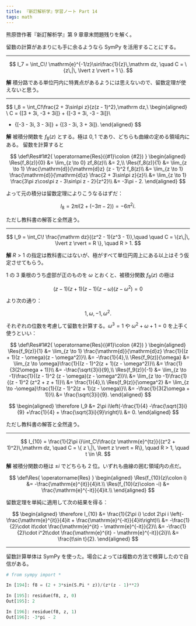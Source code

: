 ```yaml
---
title: 『新訂解析学』学習ノート Part 14
tags: math
---
```


熊原啓作著『新訂解析学』第 9 章章末問題残りを解く。

留数の計算があまりにも手に余るようなら SymPy を活用することにする。

----

$$
I_7 = \int_C\! \mathrm{e}^{-1/z}\sin\frac{1}{z}\,\mathrm dz,
\quad C = \{z\,|\, \lvert z \rvert = 1 \}.
$$

**解** 積分路である単位円内に特異点があるようには思えないので、留数定理が使えないと思う。

----

$$
I_8 = \int_C\!\frac{2 + 3\sin\pi z}{z(z - 1)^2}\,\mathrm dz,\\
\begin{aligned}
\\
C = {[3 + 3i, -3 + 3i]} + {[-3 + 3i, -3 - 3i]}\\
+ {[-3 - 3i, 3 - 3i]} + {[3 - 3i, 3 + 3i]}.
\end{aligned}
$$

**解** 被積分関数を $f_8(z)$ とする。極は $0, 1$ であり、どちらも曲線の定める領域内にある。
留数を計算すると

$$
\def\Res#1#2{ \operatorname{Res}({#1}\colon {#2}) }
\begin{aligned}
    \Res{f_8(z)}{0}
    &= \lim_{z \to 0} zf_8(z)\\
    &= 2,\\
    \Res{f_8(z)}{1}
    &= \lim_{z \to 1} \frac{\mathrm{d}}{\mathrm{d}z} (z - 1)^2 f_8(z)\\
    &= \lim_{z \to 1} \frac{\mathrm{d}}{\mathrm{d}z} \frac{2 + 3\sin\pi z}{z}\\
    &= \lim_{z \to 1} \frac{3\pi z\cos\pi z - 3\sin\pi z - 2}{z^2}\\
    &= -3\pi - 2.
\end{aligned}
$$

よって元の積分は留数定理によりこうなるはずだ：

$$
I_8 = 2\pi i(2 + (-3\pi - 2)) = -6\pi^2 i.
$$

ただし教科書の解答と全然違う。

----

$$
I_9 = \int_C\! \frac{\mathrm dz}{(z^2 - 1)(z^3 - 1)},\quad
\quad C = \{z\,|\, \lvert z \rvert = R \}, \quad R > 1.
$$

**解** $R > 1$ の指定は教科書にはないが、極がすべて単位円周上にある以上はそう仮定させてもらう。

$1$ の 3 乗根のうち虚部が正のものを $\omega$ とおくと、被積分関数 $f_9(z)$ の極は

$$
(z - 1)(z + 1)(z - 1)(z - \omega)(z - \omega^2) = 0
$$

より次の通り：

$$
1, \omega, -1, \omega^2.
$$

それぞれの位数を考慮して留数を計算する。$\omega^3 = 1$ や $\omega^2 + \omega + 1 = 0$ を上手く使うといい：

$$
\def\Res#1#2{ \operatorname{Res}({#1}\colon {#2}) }
\begin{aligned}
    \Res{f_9(z)}{1}
    &= \lim_{z \to 1} \frac{\mathrm{d}}{\mathrm{d}z} \frac{1}{(z + 1)(z - \omega)(z - \omega^2)}\\
    &= -\frac{1}{4},\\
    \Res{f_9(z)}{\omega}
    &= \lim_{z \to \omega}\frac{1}{(z - 1)^2(z + 1)(z - \omega^2)}\\
    &= \frac{1}{3(2\omega + 1)}\\
    &= -\frac{\sqrt{3}i}{9},\\
    \Res{f_9(z)}{-1}
    &= \lim_{z \to -1}\frac{1}{(z - 1)^2 (z - \omega)(z - \omega^2)}\\
    &= \lim_{z \to -1}\frac{1}{(z - 1)^2 (z^2 + z + 1)}\\
    &= \frac{1}{4},\\
    \Res{f_9(z)}{\omega^2}
    &= \lim_{z \to -\omega}\frac{1}{(z - 1)^2(z + 1)(z - \omega)}\\
    &= -\frac{1}{3(2\omega + 1)}\\
    &= \frac{\sqrt{3}i}{9}.
\end{aligned}
$$

$$
\begin{aligned}
\therefore I_9
&= 2\pi i\left(-\frac{1}{4} -\frac{\sqrt{3}i}{9} +\frac{1}{4} + \frac{\sqrt{3}i}{9}\right)\\
&= 0.
\end{aligned}
$$

ただし教科書の解答と全然違う。

----

$$
I_{10} = \frac{1}{2\pi i}\int_C\!\frac{z \mathrm{e}^{tz}}{(z^2 + 1)^2}\,\mathrm dz,
\quad C = \{ z \,|\, \lvert z \rvert = R\}, \quad R > 1, \quad t \in \R.
$$

**解** 被積分関数の極は $\pm i$ でどちらも 2 位。いずれも曲線の囲む領域内の点だ。

$$
\def\Res{ \operatorname{Res} }
\begin{aligned}
    \Res(f_{10}(z)\colon i) &= -\frac{\mathrm{e}^{it}}{4}it.\\
    \Res(f_{10}(z)\colon -i) &= \frac{\mathrm{e}^{-it}}{4}it.\\
\end{aligned}
$$

留数定理を単純に適用して次の結果を得る：

$$
\begin{aligned}
\therefore I_{10} &= \frac{1}{2\pi i} \cdot 2\pi i \left(-\frac{\mathrm{e}^{it}}{4}it + \frac{\mathrm{e}^{-it}}{4}it\right)\\
&= -\frac{1}{2}\cdot it\cdot \frac{\mathrm{e}^{it} - \mathrm{e}^{-it}}{2}\\
&= -\frac{1}{2}\cdot i^2t\cdot \frac{\mathrm{e}^{it} - \mathrm{e}^{-it}}{2i}\\
&= \frac{t\sin t}{2}.
\end{aligned}
$$

----

留数計算単体は SymPy を使った。場合によっては複数の方法で検算したので自信がある。

```python
# from sympy import *

In [194]: f8 = (2 + 3*sin(S.Pi * z))/(z*(z - 1)**2)

In [195]: residue(f8, z, 0)
Out[195]: 2

In [196]: residue(f8, z, 1)
Out[196]: -3*pi - 2
```
